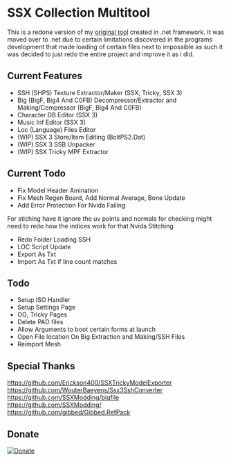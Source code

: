 # SSX Collection Multitool
 
This is a redone version of my [original tool](https://github.com/GlitcherOG/SSX-PS2-Collection-Modder) created in .net framework. It was moved over to .net due to certain limitations discovered in the programs development that made loading of certain files next to impossible as such it was decided to just redo the entire project and improve it as i did.

## Current Features
- SSH (SHPS) Texture Extractor/Maker (SSX, Tricky, SSX 3)
- Big (BigF, Big4 And C0FB) Decompressor/Extractor and Making/Compressor (BigF, Big4 And C0FB)
- Character DB Editor (SSX 3)
- Music Inf Editor (SSX 3)
- Loc (Language) Files Editor
- (WIP) SSX 3 Store/Item Editing (BoltPS2.Dat)
- (WIP) SSX 3 SSB Unpacker
- (WIP) SSX Tricky MPF Extractor

## Current Todo
- Fix Model Header Amination
- Fix Mesh Regen Board, Add Normal Average, Bone Update
- Add Error Protection For Nvida Failing

For stiching have it ignore the uv points and normals for checking might need to redo how the indices work for that
Nvida Stitching




- Redo Folder Loading SSH
- LOC Script Update
- Export As Txt
- Import As Txt if line count matches

## Todo
- Setup ISO Handler
- Setup Settings Page
- OG, Tricky Pages
- Delete PAD files
- Allow Arguments to boot certain forms at launch
- Open File location On Big Extraction and Making/SSH Files
 - Reimport Mesh


 ## Special Thanks
https://github.com/Erickson400/SSXTrickyModelExporter <br>
https://github.com/WouterBaeyens/Ssx3SshConverter <br>
https://github.com/SSXModding/bigfile <br>
https://github.com/SSXModding/ <br>
https://github.com/gibbed/Gibbed.RefPack <br>

## Donate
[![Donate](https://www.paypalobjects.com/en_AU/i/btn/btn_donateCC_LG.gif)](https://www.paypal.com/donate/?business=VT6TG8KKZM98E&no_recurring=0&currency_code=AUD)
